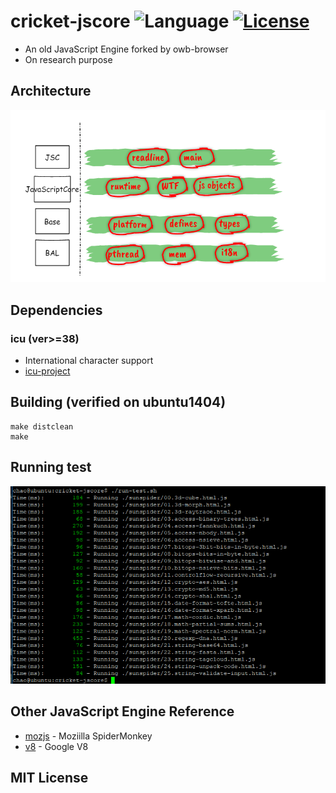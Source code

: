 # cricket-jscore ![Language](https://img.shields.io/badge/language-Python%20%2F%20C++%2011-orange.svg) [![License](https://img.shields.io/badge/license-MIT-blue.svg)](./LICENSE.md)

* An old JavaScript Engine forked by owb-browser 
* On research purpose 

## Architecture
![arch](./doc/arch.png)

## Dependencies

### icu (ver>=38)
* International character support
* [icu-project](http://icu-project.org/)

## Building (verified on ubuntu1404)
```{bash}
make distclean
make
```

## Running test
![cricket-jscore](./doc/cricket-jscore.png)

## Other JavaScript Engine Reference 
* [mozjs](https://developer.mozilla.org/en-US/docs/Mozilla/Projects/SpiderMonkey) - Moziilla SpiderMonkey
* [v8](https://v8.dev/) - Google V8 


## MIT License
